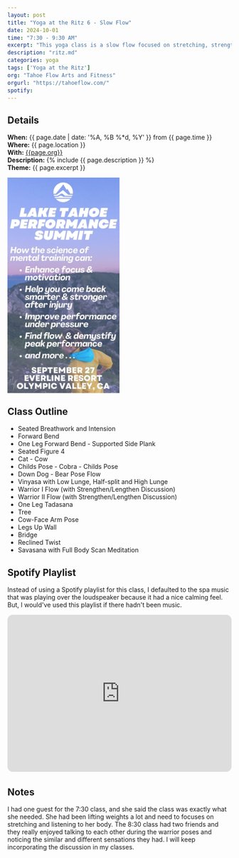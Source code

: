 ```yaml
---
layout: post
title: "Yoga at the Ritz 6 - Slow Flow"
date: 2024-10-01
time: "7:30 - 9:30 AM" 
excerpt: "This yoga class is a slow flow focused on stretching, strengthening, and balancing. It includes a full body scan to bring awareness to any tightness and tenderness in the body."
description: "ritz.md" 
categories: yoga
tags: ['Yoga at the Ritz']
org: "Tahoe Flow Arts and Fitness"
orgurl: "https://tahoeflow.com/"
spotify: 
---
```


## Details

**When:** {{ page.date | date: '%A, %B %*d, %Y' }} from {{ page.time }}   
**Where:** {{ page.location }}       
**With:** [{{page.org}}]({{page.orgurl}})   
**Description:** {% include {{ page.description }} %}   
**Theme:** {{ page.excerpt }}         
 

<img src="/images/yoga/mspe.png" alt="review" width="50%" align="center"/>

## Class Outline   

- Seated Breathwork and Intension 
- Forward Bend
- One Leg Forward Bend - Supported Side Plank
- Seated Figure 4
- Cat - Cow
- Childs Pose - Cobra - Childs Pose
- Down Dog - Bear Pose Flow
- Vinyasa with Low Lunge, Half-split and High Lunge
- Warrior I Flow (with Strengthen/Lengthen Discussion)
- Warrior II Flow (with Strengthen/Lengthen Discussion)
- One Leg Tadasana
- Tree
- Cow-Face Arm Pose
- Legs Up Wall
- Bridge 
- Reclined Twist
- Savasana with Full Body Scan Meditation

## Spotify Playlist

Instead of using a Spotify playlist for this class, I defaulted to the spa music that was playing over the loudspeaker because it had a nice calming feel. But, I would've used this playlist if there hadn't been music. 

<iframe style="border-radius:12px" src="https://open.spotify.com/embed/playlist/0z4W66uHEuCdlcYc67msby?utm_source=generator" width="100%" height="352" frameBorder="0" allowfullscreen="" allow="autoplay; clipboard-write; encrypted-media; fullscreen; picture-in-picture" loading="lazy"></iframe>  


## Notes 

I had one guest for the 7:30 class, and she said the class was exactly what she needed. She had been lifting weights a lot and need to focuses on stretching and listening to her body. The 8:30 class had two friends and they really enjoyed talking to each other during the warrior poses and noticing the similar and different sensations they had. I will keep incorporating the discussion in my classes. 
